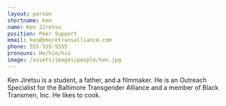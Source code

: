 ```yaml
---
layout: person
shortname: ken
name: Ken Jiretsu
position: Peer Support
email: ken@bmoretransalliance.com
phone: 555-555-5555
pronouns: He/him/his
image: /assets/images/people/ken.jpg
---
```

Ken Jiretsu is a student, a father, and a filmmaker. He is an Outreach Specialist for the Baltimore Transgender Alliance and a member of Black Transmen, Inc.  He likes to cook.

